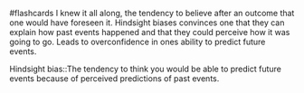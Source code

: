 #flashcards 
I knew it all along, the tendency to believe after an outcome that one would have foreseen it. Hindsight biases convinces one that they can explain how past events happened and that they could perceive how it was going to go. Leads to overconfidence in ones ability to predict future events.

Hindsight bias::The tendency to think you would be able to predict future events because of perceived predictions of past events.